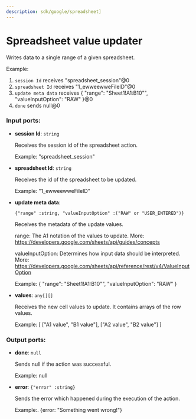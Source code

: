 ```yaml
---
description: sdk/google/spreadsheet]
---
```


# Spreadsheet value updater

Writes data to a single range of  a given spreadsheet.

Example:
1. `session Id` receives "spreadsheet_session"@0 
2. `spreadsheet Id` receives "1_ewweewweFileID"@0
3. `update meta data` receives {
 "range": "Sheet1!A1:B10"",
 "valueInputOption": "RAW" 
}@0
4. `done` sends null@0 

### Input ports:

* __session Id__: `string`

    Receives the session id of the spreadsheet action.
    
    Example: 
    "spreadsheet_session"


* __spreadsheet Id__: `string`

    Receives the id of the spreadsheet to be updated.
    
    Example:
    "1_ewweewweFileID"


* __update meta data__: 
    ```
    {"range" :string, "valueInputOption" :("RAW" or "USER_ENTERED")}
    ```

    Receives the metadata of the update values.
    
    range: The A1 notation of the values to update. More: 
    https://developers.google.com/sheets/api/guides/concepts
    
    valueInputOption: Determines how input data should be interpreted. More: https://developers.google.com/sheets/api/reference/rest/v4/ValueInputOption
    
    Example:
    {
     "range": "Sheet1!A1:B10"",
     "valueInputOption": "RAW" 
    }


* __values__: `any[][]`

    Receives the new cell values to update.
    It contains arrays of the row values.
    
    Example:
    [
      ["A1 value", "B1 value"],
      ["A2 value", "B2 value"]
    ]

### Output ports:

* __done__: `null`

    Sends null if the action was successful.
    
    Example:
    null


* __error__: `{"error" :string}`

    Sends the error which happened during the execution of the action.
    
    Example:.
    {error: "Something went wrong!"}

